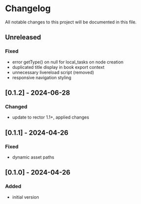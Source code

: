 # Changelog

All notable changes to this project will be documented in this file.

## Unreleased

### Fixed

- error getType() on null for local_tasks on node creation
- duplicated title display in book export context
- unnecessary livereload script (removed)
- responsive navigation styling

## [0.1.2] - 2024-06-28

### Changed

- update to rector 1.1+, applied changes

## [0.1.1] - 2024-04-26

### Fixed

- dynamic asset paths

## [0.1.0] - 2024-04-26

### Added

- initial version
